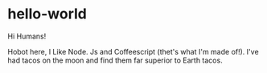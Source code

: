 # hello-world

Hi Humans!

Hobot here, I Like Node. Js and Coffeescript (thet's what I'm made of!).
I've had tacos on the moon and find them far superior to Earth tacos.
